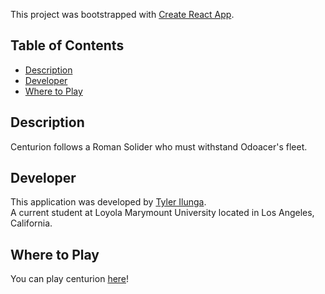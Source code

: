 This project was bootstrapped with [Create React App](https://github.com/facebookincubator/create-react-app).

## Table of Contents

- [Description](#description)
- [Developer](#developer)
- [Where to Play](#where-to-play)

## Description

Centurion follows a Roman Solider who must withstand Odoacer's fleet.

## Developer

This application was developed by [Tyler Ilunga](https://github.com/TylerIlunga).<br>
A current student at Loyola Marymount University located in Los Angeles, California.

## Where to Play

You can play centurion [here](www.centurionapp.herokuapp.com)!
